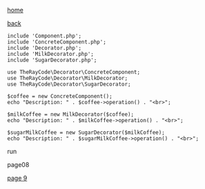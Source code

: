 [home](./page01.md)

[back](./page07.md)

```
include 'Component.php';
include 'ConcreteComponent.php';
include 'Decorator.php';
include 'MilkDecorator.php';
include 'SugarDecorator.php';
```

```
use TheRayCode\Decorator\ConcreteComponent;
use TheRayCode\Decorator\MilkDecorator;
use TheRayCode\Decorator\SugarDecorator;
```

```
$coffee = new ConcreteComponent();
echo "Description: " . $coffee->operation() . "<br>";
```

```
$milkCoffee = new MilkDecorator($coffee);
echo "Description: " . $milkCoffee->operation() . "<br>";
```

```
$sugarMilkCoffee = new SugarDecorator($milkCoffee);
echo "Description: " . $sugarMilkCoffee->operation() . "<br>";
```

run


page08

[page 9](./page09.md)
